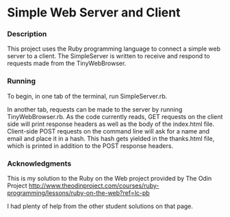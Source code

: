 # Simple Web Server and Client

### Description

This project uses the Ruby programming language to connect a simple web server to a client. The SimpleServer is written to receive and respond to requests made from the TinyWebBrowser.

### Running

To begin, in one tab of the terminal, run SimpleServer.rb.

In another tab, requests can be made to the server by running TinyWebBrowser.rb. As the code currently reads, GET requests on the client side will print response headers as well as the body of the index.html file. Client-side POST requests on the command line will ask for a name and email and place it in a hash. This hash gets yielded in the thanks.html file, which is printed in addition to the POST response headers. 

### Acknowledgments

This is my solution to the Ruby on the Web project provided by The Odin Project http://www.theodinproject.com/courses/ruby-programming/lessons/ruby-on-the-web?ref=lc-pb 

I had plenty of help from the other student solutions on that page.

